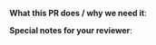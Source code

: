 <!--  Thanks for sending a pull request! -->

**What this PR does / why we need it**:

**Special notes for your reviewer**:
